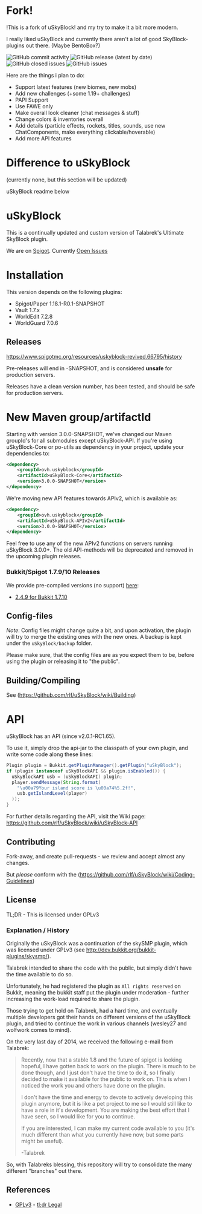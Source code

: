 # Fork!

!This is a fork of uSkyBlock! and my try to make it a bit more modern.

I really liked uSkyBlock and currently there aren't a lot of good SkyBlock-plugins out there. (Maybe BentoBox?)



![GitHub commit activity](https://img.shields.io/github/commit-activity/m/treppenhaus/uskyblock) ![GitHub release (latest by date)](https://img.shields.io/github/v/release/treppenhaus/uskyblock) ![GitHub closed issues](https://img.shields.io/github/issues-closed/treppenhaus/uskyblock) ![GitHub issues](https://img.shields.io/github/issues/treppenhaus/uskyblock)


Here are the things i plan to do:
- Support latest features (new biomes, new mobs)
- Add new challenges (+some 1.19+ challenges)
- PAPI Support
- Use FAWE only
- Make overall look cleaner (chat messages & stuff)
- Change colors & inventories overall
- Add details (particle effects, rockets, titles, sounds, use new ChatComponents, make everything clickable/hoverable)
- Add more API features

# Difference to uSkyBlock

(currently none, but this section will be updated)


uSkyBlock readme below


# uSkyBlock

This is a continually updated and custom version of Talabrek's Ultimate SkyBlock plugin.

We are on [Spigot](https://www.spigotmc.org/resources/uskyblock-revived.66795/). Currently [Open Issues](https://github.com/rlf/uSkyBlock/issues?utf8=%E2%9C%93&q=is%3Aissue%20is%3Aopen%20-label%3A%22T%20ready%20for%20test%22%20-label%3A%22T%20tested%20awaiting%20reporter%22)

# Installation

This version depends on the following plugins:

* Spigot/Paper 1.18.1-R0.1-SNAPSHOT
* Vault 1.7.x
* WorldEdit 7.2.8
* WorldGuard 7.0.6

## Releases 


https://www.spigotmc.org/resources/uskyblock-revived.66795/history

Pre-releases will end in -SNAPSHOT, and is considered **unsafe** for production servers.

Releases have a clean version number, has been tested, and should be safe for production servers.

# New Maven group/artifactId
Starting with version 3.0.0-SNAPSHOT, we've changed our Maven groupId's for all submodules except uSkyBlock-API.
If you're using uSkyBlock-Core or po-utils as dependency in your project, update your
dependencies to:

```xml
<dependency>
    <groupId>ovh.uskyblock</groupId>
    <artifactId>uSkyBlock-Core</artifactId>
    <version>3.0.0-SNAPSHOT</version>
</dependency>
```

We're moving new API features towards APIv2, which is available as:

```xml
<dependency>
    <groupId>ovh.uskyblock</groupId>
    <artifactId>uSkyBlock-APIv2</artifactId>
    <version>3.0.0-SNAPSHOT</version>
</dependency>
```

Feel free to use any of the new APIv2 functions on servers running uSkyBlock 3.0.0+. The old API-methods will
be deprecated and removed in the upcoming plugin releases.

### Bukkit/Spigot 1.7.9/10 Releases

We provide pre-compiled versions (no support) [here](http://rlf.github.io/uSkyBlock):

* [2.4.9 for Bukkit 1.7.10](http://rlf.github.io/uSkyBlock/releases/bukkit-1.7.10/uSkyBlock-2.4.9.jar)

## Config-files

*Note*: Config files might change quite a bit, and upon activation, the plugin will try to merge the existing ones with the new ones. A backup is kept under the `uSkyBlock/backup` folder.

Please make sure, that the config files are as you expect them to be, before using the plugin or releasing it to "the public".

## Building/Compiling

See (https://github.com/rlf/uSkyBlock/wiki/Building)

# API
uSkyBlock has an API (since v2.0.1-RC1.65).

To use it, simply drop the api-jar to the classpath of your own plugin, and write some code along these lines:
```java
Plugin plugin = Bukkit.getPluginManager().getPlugin("uSkyBlock");
if (plugin instanceof uSkyBlockAPI && plugin.isEnabled()) {
  uSkyBlockAPI usb = (uSkyBlockAPI) plugin;
  player.sendMessage(String.format(
    "\u00a79Your island score is \u00a74%5.2f!", 
    usb.getIslandLevel(player)
  ));
}
```
For further details regarding the API, visit the Wiki page: https://github.com/rlf/uSkyBlock/wiki/uSkyBlock-API

## Contributing

Fork-away, and create pull-requests - we review and accept almost any changes.

But *please* conform with the (https://github.com/rlf/uSkyBlock/wiki/Coding-Guidelines)

## License

TL;DR - This is licensed under GPLv3

### Explanation / History
Originally the uSkyBlock was a continuation of the skySMP plugin, which was licensed under GPLv3
(see http://dev.bukkit.org/bukkit-plugins/skysmp/).

Talabrek intended to share the code with the public, but simply didn't have the time available to do so.

Unfortunately, he had registered the plugin as `All rights reserved` on Bukkit, meaning the bukkit staff put the plugin under moderation - further increasing the work-load required to share the plugin.

Those trying to get hold on Talabrek, had a hard time, and eventually multiple developers got their hands on different versions of the uSkyBlock plugin, and tried to continue the work in various channels (wesley27 and wolfwork comes to mind).

On the very last day of 2014, we received the following e-mail from Talabrek:

> Recently, now that a stable 1.8 and the future of spigot is looking hopeful, I have gotten back to work on the plugin. There is much to be done though, and I just don't have the time to do it, so I finally decided to make it available for the public to work on. This is when I noticed the work you and others have done on the plugin.
>
> I don't have the time and energy to devote to actively developing this plugin anymore, but it is like a pet project to me so I would still like to have a role in it's development. You are making the best effort that I have seen, so I would like for you to continue.
>
> If you are interested, I can make my current code available to you (it's much different than what you currently have now, but some parts might be useful).
>
> -Talabrek

So, with Talabreks blessing, this repository will try to consolidate the many different "branches" out there.

## References

* [GPLv3](http://www.gnu.org/copyleft/gpl.html) - [tl;dr Legal](https://www.tldrlegal.com/l/gpl-3.0)

